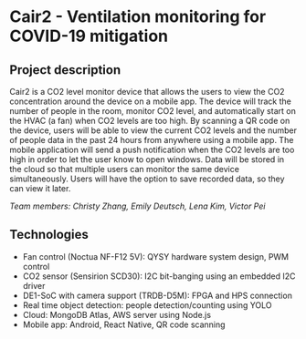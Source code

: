 # Cair2 - Ventilation monitoring for COVID-19 mitigation

## Project description
Cair2 is a CO2 level monitor device that allows the users to view the CO2 concentration around the device on a mobile app. The device will track the number of people in the room, monitor CO2 level, and automatically start on the HVAC (a fan) when CO2 levels are too high. By scanning a QR code on the device, users will be able to view the current CO2 levels and the number of people data in the past 24 hours from anywhere using a mobile app. The mobile application will send a push notification when the CO2 levels are too high in order to let the user know to open windows. Data will be stored in the cloud so that multiple users can monitor the same device simultaneously. Users will have the option to save recorded data, so they can view it later. 

*Team members: Christy Zhang, Emily Deutsch, Lena Kim, Victor Pei*

## Technologies
- Fan control (Noctua NF-F12 5V): QYSY hardware system design, PWM control
- CO2 sensor (Sensirion SCD30): I2C bit-banging using an embedded I2C driver
- DE1-SoC with camera support (TRDB-D5M): FPGA and HPS connection
- Real time object detection: people detection/counting using YOLO
- Cloud: MongoDB Atlas, AWS server using Node.js
- Mobile app: Android, React Native, QR code scanning
